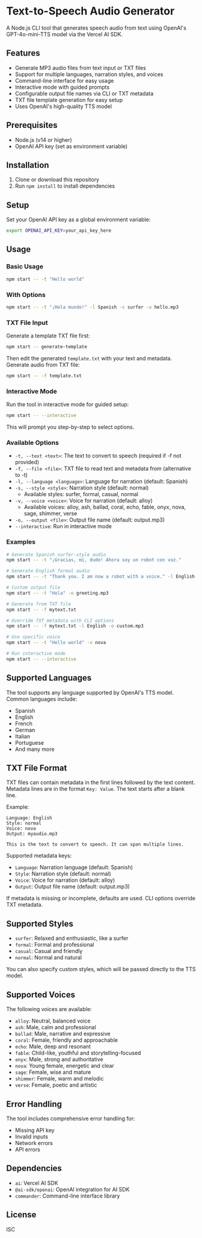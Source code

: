 # Text-to-Speech Audio Generator

A Node.js CLI tool that generates speech audio from text using OpenAI's GPT-4o-mini-TTS model via the Vercel AI SDK.

## Features

- Generate MP3 audio files from text input or TXT files
- Support for multiple languages, narration styles, and voices
- Command-line interface for easy usage
- Interactive mode with guided prompts
- Configurable output file names via CLI or TXT metadata
- TXT file template generation for easy setup
- Uses OpenAI's high-quality TTS model

## Prerequisites

- Node.js (v14 or higher)
- OpenAI API key (set as environment variable)

## Installation

1. Clone or download this repository
2. Run `npm install` to install dependencies

## Setup

Set your OpenAI API key as a global environment variable:

```bash
export OPENAI_API_KEY=your_api_key_here
```

## Usage

### Basic Usage

```bash
npm start -- -t "Hello world"
```

### With Options

```bash
npm start -- -t "¡Hola mundo!" -l Spanish -s surfer -o hello.mp3
```

### TXT File Input

Generate a template TXT file first:

```bash
npm start -- generate-template
```

Then edit the generated `template.txt` with your text and metadata. Generate audio from TXT file:

```bash
npm start -- -f template.txt
```

### Interactive Mode

Run the tool in interactive mode for guided setup:

```bash
npm start -- --interactive
```

This will prompt you step-by-step to select options.

### Available Options

- `-t, --text <text>`: The text to convert to speech (required if -f not provided)
- `-f, --file <file>`: TXT file to read text and metadata from (alternative to -t)
- `-l, --language <language>`: Language for narration (default: Spanish)
- `-s, --style <style>`: Narration style (default: normal)
  - Available styles: surfer, formal, casual, normal
- `-v, --voice <voice>`: Voice for narration (default: alloy)
  - Available voices: alloy, ash, ballad, coral, echo, fable, onyx, nova, sage, shimmer, verse
- `-o, --output <file>`: Output file name (default: output.mp3)
- `--interactive`: Run in interactive mode

### Examples

```bash
# Generate Spanish surfer-style audio
npm start -- -t "¡Gracias, mí, dude! Ahora soy un robot con voz."

# Generate English formal audio
npm start -- -t "Thank you. I am now a robot with a voice." -l English -s formal

# Custom output file
npm start -- -t "Hola" -o greeting.mp3

# Generate from TXT file
npm start -- -f mytext.txt

# Override TXT metadata with CLI options
npm start -- -f mytext.txt -l English -o custom.mp3

# Use specific voice
npm start -- -t "Hello world" -v nova

# Run interactive mode
npm start -- --interactive
```

## Supported Languages

The tool supports any language supported by OpenAI's TTS model. Common languages include:
- Spanish
- English
- French
- German
- Italian
- Portuguese
- And many more

## TXT File Format

TXT files can contain metadata in the first lines followed by the text content. Metadata lines are in the format `Key: Value`. The text starts after a blank line.

Example:

```
Language: English
Style: normal
Voice: nova
Output: myaudio.mp3

This is the text to convert to speech. It can span multiple lines.
```

Supported metadata keys:
- `Language`: Narration language (default: Spanish)
- `Style`: Narration style (default: normal)
- `Voice`: Voice for narration (default: alloy)
- `Output`: Output file name (default: output.mp3)

If metadata is missing or incomplete, defaults are used. CLI options override TXT metadata.

## Supported Styles

- `surfer`: Relaxed and enthusiastic, like a surfer
- `formal`: Formal and professional
- `casual`: Casual and friendly
- `normal`: Normal and natural

You can also specify custom styles, which will be passed directly to the TTS model.

## Supported Voices

The following voices are available:
- `alloy`: Neutral, balanced voice
- `ash`: Male, calm and professional
- `ballad`: Male, narrative and expressive
- `coral`: Female, friendly and approachable
- `echo`: Male, deep and resonant
- `fable`: Child-like, youthful and storytelling-focused
- `onyx`: Male, strong and authoritative
- `nova`: Young female, energetic and clear
- `sage`: Female, wise and mature
- `shimmer`: Female, warm and melodic
- `verse`: Female, poetic and artistic

## Error Handling

The tool includes comprehensive error handling for:
- Missing API key
- Invalid inputs
- Network errors
- API errors

## Dependencies

- `ai`: Vercel AI SDK
- `@ai-sdk/openai`: OpenAI integration for AI SDK
- `commander`: Command-line interface library

## License

ISC
